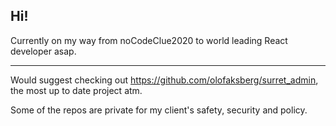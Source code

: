 ## Hi!

Currently on my way from noCodeClue2020 to world leading React developer asap.

---

Would suggest checking out https://github.com/olofaksberg/surret_admin, the most up to date project atm.

Some of the repos are private for my client's safety, security and policy.
